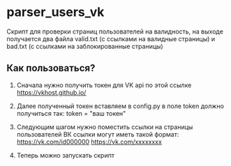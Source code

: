 # parser_users_vk

Скрипт для проверки страниц пользователей на валидность, 
на выходе получается два файла valid.txt (с ссылками на валидные страницы) и bad.txt (с ссылками на заблокированные страницы)

## Как пользоваться?
1. Сначала нужно получить токен для VK api по этой ссылке
https://vkhost.github.io/

2. Далее полученный токен вставляем в config.py в поле token
должно получиться так: token = "ваш токен"

3. Следующим шагом нужно поместить ссылки на страницы пользователей ВК
ссылки могут иметь такой формат:
https://vk.com/id000000
https://vk.com/xxxxxxxx

4. Теперь можно запускать скрипт
